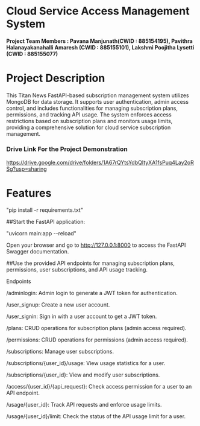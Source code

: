 # Cloud Service Access Management System
#### Project Team Members : Pavana Manjunath(CWID : 885154195), Pavithra Halanayakanahalli Amaresh (CWID : 885155101), Lakshmi Poojitha Lysetti (CWID : 885155077)
# Project Description
#### 
This Titan News FastAPI-based subscription management system utilizes MongoDB for data storage. It supports user authentication, admin access control, and includes functionalities for managing subscription plans, permissions, and tracking API usage. The system enforces access restrictions based on subscription plans and monitors usage limits, providing a comprehensive solution for cloud service subscription management.
### Drive Link For the Project Demonstration
https://drive.google.com/drive/folders/1A67rQYtsYdbQItyXA1fsPuq4Lay2oRSg?usp=sharing
# Features

"pip install -r requirements.txt"

##Start the FastAPI application:

"uvicorn main:app --reload"

Open your browser and go to http://127.0.0.1:8000 to access the FastAPI Swagger documentation.

##Use the provided API endpoints for managing subscription plans, permissions, user subscriptions, and API usage tracking.

Endpoints

/adminlogin: Admin login to generate a JWT token for authentication.

/user_signup: Create a new user account.

/user_signin: Sign in with a user account to get a JWT token.

/plans: CRUD operations for subscription plans (admin access required).

/permissions: CRUD operations for permissions (admin access required).

/subscriptions: Manage user subscriptions.

/subscriptions/{user_id}/usage: View usage statistics for a user.

/subscriptions/{user_id}: View and modify user subscriptions.

/access/{user_id}/{api_request}: Check access permission for a user to an API endpoint.

/usage/{user_id}: Track API requests and enforce usage limits.

/usage/{user_id}/limit: Check the status of the API usage limit for a user.
